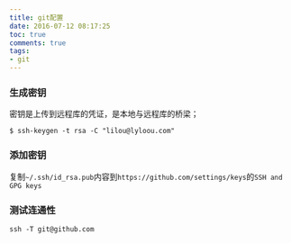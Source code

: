 ```yaml
---
title: git配置
date: 2016-07-12 08:17:25
toc: true
comments: true
tags:
- git
---
```


### 生成密钥
密钥是上传到远程库的凭证，是本地与远程库的桥梁；
```
$ ssh-keygen -t rsa -C "lilou@lyloou.com"
```

### 添加密钥
复制`~/.ssh/id_rsa.pub`内容到`https://github.com/settings/keys`的`SSH and GPG keys`

### 测试连通性
```
ssh -T git@github.com
```